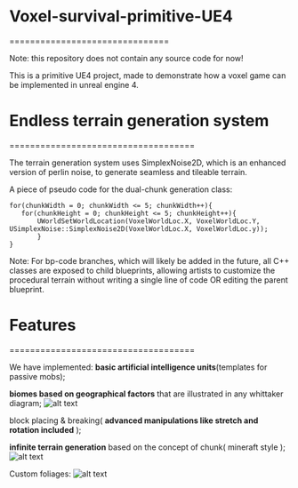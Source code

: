 # Voxel-survival-primitive-UE4

===============================

Note: this repository does not contain any source code for now!

This is a primitive UE4 project, made to demonstrate how a voxel game can be implemented in unreal engine 4.

# Endless terrain generation system

====================================

The terrain generation system uses SimplexNoise2D, which is an enhanced version of perlin noise, to generate seamless and tileable terrain.

A piece of pseudo code for the dual-chunk generation class:
```
for(chunkWidth = 0; chunkWidth <= 5; chunkWidth++){
   for(chunkHeight = 0; chunkHeight <= 5; chunkHeight++){
       UWorldSetWorldLocation(VoxelWorldLoc.X, VoxelWorldLoc.Y, USimplexNoise::SimplexNoise2D(VoxelWorldLoc.X, VoxelWorldLoc.y));
       }
}
```
       
Note: For bp-code branches, which will likely be added in the future, all C++ classes are exposed to child blueprints, allowing artists to customize the procedural terrain without writing a single line of code OR editing the parent blueprint.

# Features

====================================

We have implemented: 
**basic artificial intelligence units**(templates for passive mobs);

**biomes based on geographical factors** that are illustrated in any whittaker diagram;
![alt text](https://cplusplusgametricks.files.wordpress.com/2017/06/screen-shot-2017-06-23-at-10-48-16-am.png?w=1352)

block placing & breaking( **advanced manipulations like stretch and rotation included** );

**infinite terrain generation** based on the concept of chunk( mineraft style );
![alt text](https://cplusplusgametricks.files.wordpress.com/2017/06/screen-shot-2017-06-03-at-11-53-39-pm.png?w=880&h=612)

Custom foliages:
![alt text](https://cplusplusgametricks.files.wordpress.com/2017/06/screen-shot-2017-06-04-at-10-10-51-pm1.png?w=1352)

       

          

